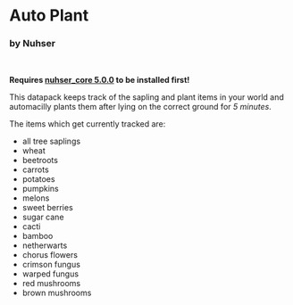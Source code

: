 # Auto Plant

### by Nuhser

<br>

**Requires [nuhser_core 5.0.0](https://github.com/Nuhser/nuhser_core "Nuhser_Core") to be installed first!**

This datapack keeps track of the sapling and plant items in your world and automacilly plants them after lying on the correct ground for *5 minutes*.

The items which get currently tracked are:

- all tree saplings
- wheat
- beetroots
- carrots
- potatoes
- pumpkins
- melons
- sweet berries
- sugar cane
- cacti
- bamboo
- netherwarts
- chorus flowers
- crimson fungus
- warped fungus
- red mushrooms
- brown mushrooms
